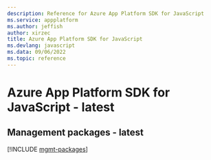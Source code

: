 ```yaml
---
description: Reference for Azure App Platform SDK for JavaScript
ms.service: appplatform
ms.author: jeffish
author: xirzec
title: Azure App Platform SDK for JavaScript
ms.devlang: javascript
ms.data: 09/06/2022
ms.topic: reference
---
```

# Azure App Platform SDK for JavaScript - latest

## Management packages - latest
[!INCLUDE [mgmt-packages](app-platform-mgmt-index.md)]